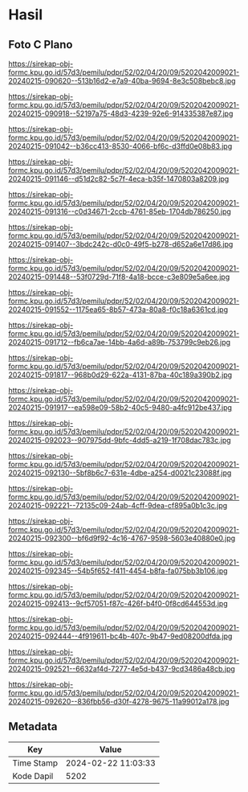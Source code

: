 # Hasil

## Foto C Plano

https://sirekap-obj-formc.kpu.go.id/57d3/pemilu/pdpr/52/02/04/20/09/5202042009021-20240215-090620--513b16d2-e7a9-40ba-9694-8e3c508bebc8.jpg

https://sirekap-obj-formc.kpu.go.id/57d3/pemilu/pdpr/52/02/04/20/09/5202042009021-20240215-090918--52197a75-48d3-4239-92e6-914335387e87.jpg

https://sirekap-obj-formc.kpu.go.id/57d3/pemilu/pdpr/52/02/04/20/09/5202042009021-20240215-091042--b36cc413-8530-4066-bf6c-d3ffd0e08b83.jpg

https://sirekap-obj-formc.kpu.go.id/57d3/pemilu/pdpr/52/02/04/20/09/5202042009021-20240215-091146--d51d2c82-5c7f-4eca-b35f-1470803a8209.jpg

https://sirekap-obj-formc.kpu.go.id/57d3/pemilu/pdpr/52/02/04/20/09/5202042009021-20240215-091316--c0d34671-2ccb-4761-85eb-1704db786250.jpg

https://sirekap-obj-formc.kpu.go.id/57d3/pemilu/pdpr/52/02/04/20/09/5202042009021-20240215-091407--3bdc242c-d0c0-49f5-b278-d652a6e17d86.jpg

https://sirekap-obj-formc.kpu.go.id/57d3/pemilu/pdpr/52/02/04/20/09/5202042009021-20240215-091448--53f0729d-71f8-4a18-bcce-c3e809e5a6ee.jpg

https://sirekap-obj-formc.kpu.go.id/57d3/pemilu/pdpr/52/02/04/20/09/5202042009021-20240215-091552--1175ea65-8b57-473a-80a8-f0c18a6361cd.jpg

https://sirekap-obj-formc.kpu.go.id/57d3/pemilu/pdpr/52/02/04/20/09/5202042009021-20240215-091712--fb6ca7ae-14bb-4a6d-a89b-753799c9eb26.jpg

https://sirekap-obj-formc.kpu.go.id/57d3/pemilu/pdpr/52/02/04/20/09/5202042009021-20240215-091817--968b0d29-622a-4131-87ba-40c189a390b2.jpg

https://sirekap-obj-formc.kpu.go.id/57d3/pemilu/pdpr/52/02/04/20/09/5202042009021-20240215-091917--ea598e09-58b2-40c5-9480-a4fc912be437.jpg

https://sirekap-obj-formc.kpu.go.id/57d3/pemilu/pdpr/52/02/04/20/09/5202042009021-20240215-092023--907975dd-9bfc-4dd5-a219-1f708dac783c.jpg

https://sirekap-obj-formc.kpu.go.id/57d3/pemilu/pdpr/52/02/04/20/09/5202042009021-20240215-092130--5bf8b6c7-631e-4dbe-a254-d0021c23088f.jpg

https://sirekap-obj-formc.kpu.go.id/57d3/pemilu/pdpr/52/02/04/20/09/5202042009021-20240215-092221--72135c09-24ab-4cff-9dea-cf895a0b1c3c.jpg

https://sirekap-obj-formc.kpu.go.id/57d3/pemilu/pdpr/52/02/04/20/09/5202042009021-20240215-092300--bf6d9f92-4c16-4767-9598-5603e40880e0.jpg

https://sirekap-obj-formc.kpu.go.id/57d3/pemilu/pdpr/52/02/04/20/09/5202042009021-20240215-092345--54b5f652-f411-4454-b8fa-fa075bb3b106.jpg

https://sirekap-obj-formc.kpu.go.id/57d3/pemilu/pdpr/52/02/04/20/09/5202042009021-20240215-092413--9cf57051-f87c-426f-b4f0-0f8cd644553d.jpg

https://sirekap-obj-formc.kpu.go.id/57d3/pemilu/pdpr/52/02/04/20/09/5202042009021-20240215-092444--4f919611-bc4b-407c-9b47-9ed08200dfda.jpg

https://sirekap-obj-formc.kpu.go.id/57d3/pemilu/pdpr/52/02/04/20/09/5202042009021-20240215-092521--6632af4d-7277-4e5d-b437-9cd3486a48cb.jpg

https://sirekap-obj-formc.kpu.go.id/57d3/pemilu/pdpr/52/02/04/20/09/5202042009021-20240215-092620--836fbb56-d30f-4278-9675-11a99012a178.jpg


## Metadata

| Key        | Value               |
| ---------- | ------------------- |
| Time Stamp | 2024-02-22 11:03:33 |
| Kode Dapil | 5202                |



